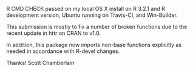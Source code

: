 R CMD CHECK passed on my local OS X install on R 3.2.1 and R development
version, Ubuntu running on Travis-CI, and Win-Builder.

This submission is mostly to fix a number of broken functions due to the
recent update in httr on CRAN to v1.0.

In addition, this package now imports non-base functions explicitly as 
needed in accordance with R-devel changes. 

Thanks! Scott Chamberlain
